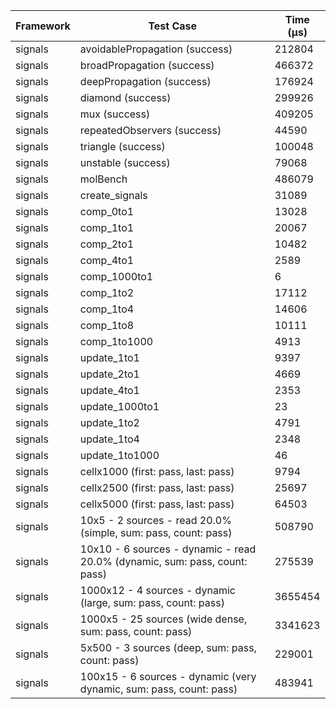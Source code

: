 | Framework | Test Case | Time (μs) |
| --- | --- | --- |
| signals | avoidablePropagation (success) | 212804 |
| signals | broadPropagation (success) | 466372 |
| signals | deepPropagation (success) | 176924 |
| signals | diamond (success) | 299926 |
| signals | mux (success) | 409205 |
| signals | repeatedObservers (success) | 44590 |
| signals | triangle (success) | 100048 |
| signals | unstable (success) | 79068 |
| signals | molBench | 486079 |
| signals | create_signals | 31089 |
| signals | comp_0to1 | 13028 |
| signals | comp_1to1 | 20067 |
| signals | comp_2to1 | 10482 |
| signals | comp_4to1 | 2589 |
| signals | comp_1000to1 | 6 |
| signals | comp_1to2 | 17112 |
| signals | comp_1to4 | 14606 |
| signals | comp_1to8 | 10111 |
| signals | comp_1to1000 | 4913 |
| signals | update_1to1 | 9397 |
| signals | update_2to1 | 4669 |
| signals | update_4to1 | 2353 |
| signals | update_1000to1 | 23 |
| signals | update_1to2 | 4791 |
| signals | update_1to4 | 2348 |
| signals | update_1to1000 | 46 |
| signals | cellx1000 (first: pass, last: pass) | 9794 |
| signals | cellx2500 (first: pass, last: pass) | 25697 |
| signals | cellx5000 (first: pass, last: pass) | 64503 |
| signals | 10x5 - 2 sources - read 20.0% (simple, sum: pass, count: pass) | 508790 |
| signals | 10x10 - 6 sources - dynamic - read 20.0% (dynamic, sum: pass, count: pass) | 275539 |
| signals | 1000x12 - 4 sources - dynamic (large, sum: pass, count: pass) | 3655454 |
| signals | 1000x5 - 25 sources (wide dense, sum: pass, count: pass) | 3341623 |
| signals | 5x500 - 3 sources (deep, sum: pass, count: pass) | 229001 |
| signals | 100x15 - 6 sources - dynamic (very dynamic, sum: pass, count: pass) | 483941 |
